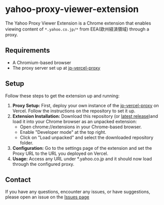 # yahoo-proxy-viewer-extension
The Yahoo Proxy Viewer Extension is a Chrome extension that enables viewing content of `*.yahoo.co.jp/*` from EEA(欧州経済領域) through a proxy.

## Requirements
- A Chromium-based browser 
- The proxy server set up at [jp-vercel-proxy](https://github.com/zett-8/jp-vercel-proxy)

## Setup
Follow these steps to get the extension up and running:
1. <b>Proxy Setup:</b> First, deploy your own instance of the [jp-vercel-proxy](https://github.com/zett-8/jp-vercel-proxy) on Vercel. Follow the instructions on the repository to set it up.
2. <b>Extension Installation:</b> Download this repository (or [latest release](https://github.com/zett-8/yahoo-proxy-viewer-extension/releases))and load it into your Chrome browser as an unpacked extension:
   - Open chrome://extensions in your Chrome-based browser.
   - Enable "Developer mode" at the top right.
   - Click on "Load unpacked" and select the downloaded repository folder.
3. <b>Configuration:</b> Go to the settings page of the extension and set the Proxy URL to the URL you deployed on Vercel.
4. <b>Usage:</b> Access any URL under *.yahoo.co.jp and it should now load through the configured proxy.

## Contact
If you have any questions, encounter any issues, or have suggestions, please open an issue on the [Issues page](https://github.com/zett-8/yahoo-proxy-viewer-extension/issues)
